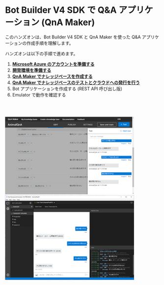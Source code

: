 # Bot Builder V4 SDK で Q&A アプリケーション (QnA Maker)

このハンズオンは、Bot Builder V4 SDK と QnA Maker を使った Q&A アプリケーションの作成手順を理解します。

ハンズオンは以下の手順で進めます。

1. [**Microsoft Azure のアカウントを準備する**](01_AzureAccount.md)
2. [**開発環境を準備する**](02_DevelopEnv.md)
3. [**QnA Maker でナレッジベースを作成する**](03_QnaMaker.md)
4. [**QnA Maker でナレッジベースのテストとクラウドへの発行を行う**](04_TestQnaMaker.md)
5. Bot アプリケーションを作成する (REST API 呼び出し版)
6. Emulator で動作を確認する

<br /><br />

<img src="Assets/Images/00/qnamaker_edit.png" width="420px" />

<img src="Assets/Images/00/emulator_demo.png" width="420px" />

